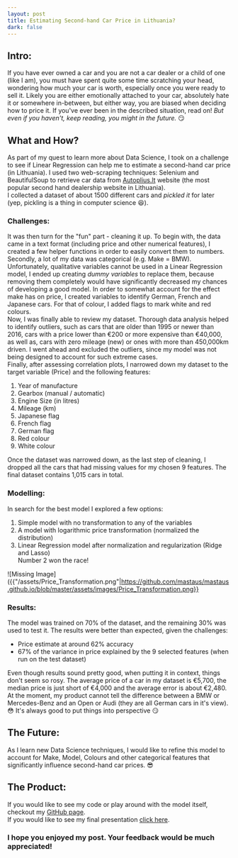 ```yaml
---
layout: post
title: Estimating Second-hand Car Price in Lithuania? 
dark: false
---
```


## Intro:
If you have ever owned a car and you are not a car dealer or a child of one (like I am), you must have spent quite some time scratching your head, wondering how much your car is worth, especially once you were ready to sell it. Likely you are either emotionally attached to your car, absolutely hate it or somewhere in-between, but either way, you are biased when deciding how to price it.
If you've ever been in the described situation, read on! *But even if you haven't, keep reading, you might in the future.* :smirk:

## What and How?
As part of my quest to learn more about Data Science, I took on a challenge to see if Linear Regression can help me to estimate a second-hand car price (in Lithuania). I used two web-scraping techniques: Selenium and BeautifulSoup to retrieve car data from [Autoplius.lt](https://en.autoplius.lt/) website (the most popular second hand dealership website in Lithuania).   
I collected a dataset of about 1500 different cars and *pickled it* for later (yep, pickling is a thing in computer science :laughing:).

### Challenges:
It was then turn for the "fun" part - cleaning it up. To begin with, the data came in a text format (including price and other numerical features), I created a few helper functions in order to easily convert them to numbers. Secondly, a lot of my data was categorical (e.g. Make = BMW). Unfortunately, qualitative variables cannot be used in a Linear Regression model, I ended up creating *dummy variables* to replace them, because removing them completely would have significantly decreased my chances of developing a good model.   In order to somewhat account for the effect make has on price, I created variables to identify German, French and Japanese cars. For that of colour, I added flags to mark white and red colours.  
Now, I was finally able to review my dataset. Thorough data analysis helped to identify outliers, such as cars that are older than 1995 or newer than 2016, cars with a price lower than €200 or more expensive than €40,000, as well as, cars with zero mileage (new) or ones with more than 450,000km driven. I went ahead and excluded the outliers, since my model was not being designed to account for such extreme cases.   
Finally, after assessing correlation plots, I narrowed down my dataset to the target variable (Price) and the following features:
1. Year of manufacture
2. Gearbox (manual / automatic)
3. Engine Size (in litres)
4. Mileage (km)
5. Japanese flag
6. French flag
7. German flag
8. Red colour
9. White colour

Once the dataset was narrowed down, as the last step of cleaning, I dropped all the cars that had missing values for my chosen 9 features. The final dataset contains 1,015 cars in total.

### Modelling:
In search for the best model I explored a few options:
1. Simple model with no transformation to any of the variables
2. A model with logarithmic price transformation (normalized the distribution)
3. Linear Regression model after normalization and regularization (Ridge and Lasso)   
Number 2 won the race!

![Missing Image]({{"/assets/Price_Transformation.png"|https://github.com/mastaus/mastaus.github.io/blob/master/assets/images/Price_Transformation.png}}

### Results:
The model was trained on 70% of the dataset, and the remaining 30% was used to test it. The results were better than expected, given the challenges:  
* Price estimate at around 62% accuracy
* 67% of the variance in price explained by the 9 selected features (when run on the test dataset)

Even though results sound pretty good, when putting it in context, things don't seem so rosy. The average price of a car in my dataset is €5,700, the median price is just short of €4,000 and the average error is about €2,480. At the moment, my product cannot tell the difference between a BMW or Mercedes-Benz and an Open or Audi (they are all German cars in it's view). :flushed:    It's always good to put things into perspective :smirk:  

## The Future:
As I learn new Data Science techniques, I would like to refine this model to account for Make, Model, Colours and other categorical features that significantly influence second-hand car prices. :sunglasses:

## The Product:   
If you would like to see my code or play around with the model itself, checkout my [GitHub page](https://github.com/mastaus/metis_projects/tree/master/Car_Price_Estimation).   
If you would like to see my final presentation [click here](https://docs.google.com/presentation/d/1AWq3BJ6FTHG31dSinrZBUF_bDULnI8BUTrLn_kL36Q0/edit#slide=id.p).
### I hope you enjoyed my post. Your feedback would be much appreciated!
